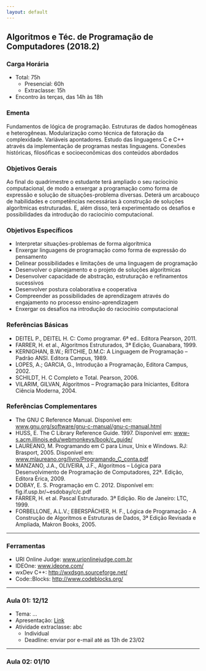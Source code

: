 ```yaml
---
layout: default
---
```


## Algoritmos e Téc. de Programação de Computadores (2018.2)

### Carga Horária
+ Total: 75h
  + Presencial: 60h
  + Extraclasse: 15h
+ Encontro às terças, das 14h às 18h

### Ementa
Fundamentos de lógica de programação. Estruturas de dados homogêneas e heterogêneas. Modularização como técnica de fatoração da complexidade. Variáveis apontadores. Estudo das linguagens C e C++ através da implementação de programas nestas linguagens. Conexões históricas, filosóficas e socioeconômicas dos conteúdos abordados

### Objetivos Gerais
Ao final do quadrimestre o estudante terá ampliado o seu raciocínio computacional, de modo a enxergar a programação como forma de expressão e solução de situações-problema diversas. Deterá um arcabouço de habilidades e competências necessárias à construção de soluções algorítmicas estruturadas. E, além disso, terá experimentado os desafios e possibilidades da introdução do raciocínio computacional.

### Objetivos Específicos
+ Interpretar situações-problemas de forma algorítmica
+ Enxergar linguagens de programação como forma de expressão do pensamento
+ Delinear possibilidades e limitações de uma linguagem de programação
+ Desenvolver o planejamento e o projeto de soluções algorítmicas
+ Desenvolver capacidade de abstração, estruturação e refinamentos sucessivos
+ Desenvolver postura colaborativa e cooperativa
+ Compreender as possibilidades de aprendizagem através do engajamento no processo ensino-aprendizagem
+ Enxergar os desafios na introdução do raciocínio computacional

### Referências Básicas
+ DEITEL P., DEITEL H. C: Como programar. 6ª ed.. Editora Pearson, 2011.
+ FARRER, H. et al., Algoritmos Estruturados, 3ª Edição, Guanabara, 1999.
+ KERNIGHAN, B.W.; RITCHIE, D.M.C: A Linguagem de Programação – Padrão ANSI. Editora Campus, 1989.
+ LOPES, A.; GARCIA, G., Introdução a Programação, Editora Campus, 2002.
+ SCHILDT, H. C Completo e Total. Pearson, 2006.
+ VILARIM, GILVAN, Algoritmos – Programação para Iniciantes, Editora Ciência Moderna, 2004.

### Referências Complementares
+ The GNU C Reference Manual. Disponível em: www.gnu.org/software/gnu-c-manual/gnu-c-manual.html
+ HUSS, E. The C Library Reference Guide. 1997. Disponível em: www-s.acm.illinois.edu/webmonkeys/book/c_guide/
+ LAUREANO, M. Programando em C para Linux, Unix e Windows. RJ: Brasport, 2005. Disponível em: www.mlaureano.org/livro/Programando_C_conta.pdf 
+ MANZANO, J.A., OLIVEIRA, J.F., Algoritmos – Lógica para Desenvolvimento de Programação de Computadores, 22ª. Edição, Editora Érica, 2009.  
+ DOBAY, E. S. Programação em C. 2012. Disponível em: fig.if.usp.br/~esdobay/c/c.pdf 
+ FARRER, H. et al. Pascal Estruturado. 3ª Edição. Rio de Janeiro: LTC, 1999.
+ FORBELLONE, A.L.V.; EBERSPÄCHER, H. F., Lógica de Programação - A Construção de Algoritmos e Estruturas de Dados, 3ª Edição Revisada e Ampliada, Makron Books, 2005.

---

### Ferramentas
+ URI Online Judge: www.urionlinejudge.com.br
+ IDEOne: www.ideone.com/
+ wxDev C++: http://wxdsgn.sourceforge.net/
+ Code::Blocks: http://www.codeblocks.org/

---

### Aula 01: 12/12
+ Tema: ...
+ Apresentação: [Link](#)
+ Atividade extraclasse: abc
  + Individual
  + Deadline: enviar por e-mail até as 13h de 23/02
  
---

### Aula 02: 01/10
